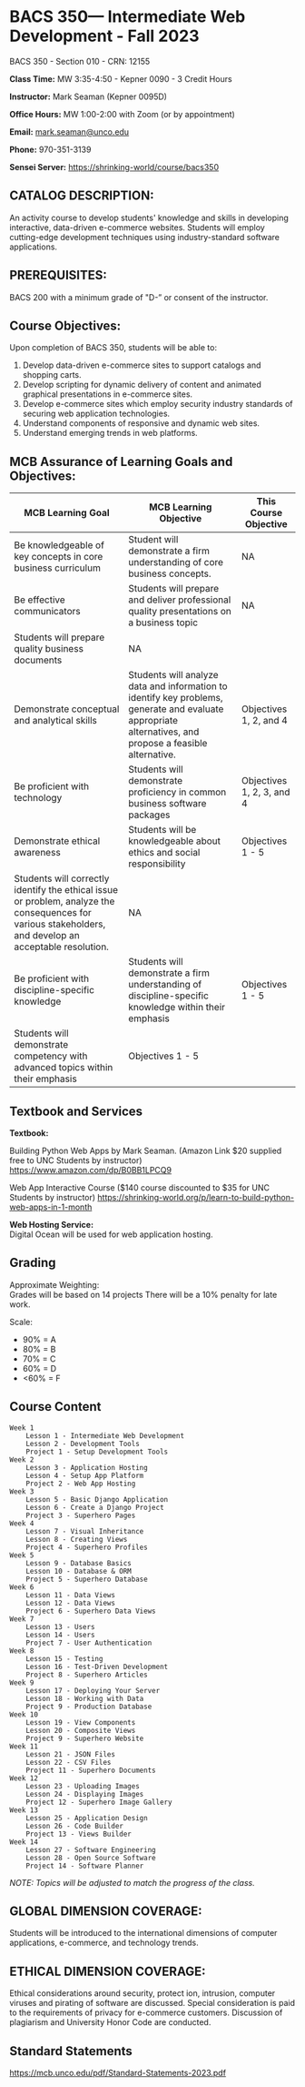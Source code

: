 # BACS 350— Intermediate Web Development - Fall 2023

BACS 350 - Section 010 - CRN: 12155

**Class Time:** MW 3:35-4:50 - Kepner 0090 - 3 Credit Hours  

**Instructor:** Mark Seaman (Kepner 0095D)

**Office Hours:** MW 1:00-2:00 with Zoom  (or by appointment)

**Email:** mark.seaman@unco.edu  

**Phone:** 970-351-3139  

**Sensei Server:** [https://shrinking-world/course/bacs350](https://shrinking-world/course/bacs350)


## CATALOG DESCRIPTION:

An activity course to develop students' knowledge and skills in developing interactive, data-driven e-commerce websites. Students will employ cutting-edge development techniques using industry-standard software applications.


## PREREQUISITES:

BACS 200 with a minimum grade of "D-” or consent of the instructor.


## Course Objectives:

Upon completion of BACS 350, students will be able to:

1. Develop data-driven e-commerce sites to support catalogs and shopping carts.
2. Develop scripting for dynamic delivery of content and animated graphical presentations in e-commerce sites.
3. Develop e-commerce sites which employ security industry standards of securing web application technologies.
4. Understand components of responsive and dynamic web sites.
5. Understand emerging trends in web platforms.


## MCB Assurance of Learning Goals and Objectives:

| MCB Learning Goal | MCB Learning Objective | This Course Objective |
| ----------------- | --------------------- | -------------------- |
| Be knowledgeable of key concepts in core business curriculum | Student will demonstrate a firm understanding of core business concepts. | NA |
| Be effective communicators | Students will prepare and deliver professional quality presentations on a business topic | NA |
| Students will prepare quality business documents | NA |
| Demonstrate conceptual and analytical skills | Students will analyze data and information to identify key problems, generate and evaluate appropriate alternatives, and propose a feasible alternative. | Objectives 1, 2, and 4 |
| Be proficient with technology | Students will demonstrate proficiency in common business software packages | Objectives 1, 2, 3, and 4 |
| Demonstrate ethical awareness | Students will be knowledgeable about ethics and social responsibility | Objectives 1 - 5 |
| Students will correctly identify the ethical issue or problem, analyze the consequences for various stakeholders, and develop an acceptable resolution. | NA |
| Be proficient with discipline-specific knowledge | Students will demonstrate a firm understanding of discipline-specific knowledge within their emphasis | Objectives 1 - 5 |
| Students will demonstrate competency with advanced topics within their emphasis | Objectives 1 - 5 |


## Textbook and Services

**Textbook:**  

Building Python Web Apps by Mark Seaman. (Amazon Link $20 supplied free to UNC Students by instructor)
https://www.amazon.com/dp/B0BB1LPCQ9

Web App Interactive Course ($140 course discounted to $35 for UNC Students by instructor)
https://shrinking-world.org/p/learn-to-build-python-web-apps-in-1-month


**Web Hosting Service:**  
Digital Ocean will be used for web application hosting.


## Grading
Approximate Weighting:  
Grades will be based on 14 projects
There will be a 10% penalty for late work.

Scale:

- 90% = A
- 80% = B
- 70% = C
- 60% = D
- <60% = F


## Course Content

    Week 1
        Lesson 1 - Intermediate Web Development
        Lesson 2 - Development Tools
        Project 1 - Setup Development Tools
    Week 2
        Lesson 3 - Application Hosting
        Lesson 4 - Setup App Platform
        Project 2 - Web App Hosting
    Week 3
        Lesson 5 - Basic Django Application
        Lesson 6 - Create a Django Project
        Project 3 - Superhero Pages
    Week 4
        Lesson 7 - Visual Inheritance
        Lesson 8 - Creating Views
        Project 4 - Superhero Profiles
    Week 5
        Lesson 9 - Database Basics
        Lesson 10 - Database & ORM
        Project 5 - Superhero Database
    Week 6
        Lesson 11 - Data Views
        Lesson 12 - Data Views
        Project 6 - Superhero Data Views
    Week 7
        Lesson 13 - Users
        Lesson 14 - Users
        Project 7 - User Authentication
    Week 8
        Lesson 15 - Testing
        Lesson 16 - Test-Driven Development
        Project 8 - Superhero Articles
    Week 9
        Lesson 17 - Deploying Your Server
        Lesson 18 - Working with Data
        Project 9 - Production Database
    Week 10
        Lesson 19 - View Components
        Lesson 20 - Composite Views
        Project 9 - Superhero Website
    Week 11
        Lesson 21 - JSON Files
        Lesson 22 - CSV Files
        Project 11 - Superhero Documents 
    Week 12
        Lesson 23 - Uploading Images
        Lesson 24 - Displaying Images
        Project 12 - Superhero Image Gallery
    Week 13
        Lesson 25 - Application Design
        Lesson 26 - Code Builder
        Project 13 - Views Builder
    Week 14
        Lesson 27 - Software Engineering
        Lesson 28 - Open Source Software
        Project 14 - Software Planner

*NOTE: Topics will be adjusted to match the progress of the class.*


## GLOBAL DIMENSION COVERAGE:
  Students will be introduced to the international dimensions of computer applications, e-commerce, and technology trends. 

 
## ETHICAL DIMENSION COVERAGE:
   Ethical considerations around security, protect ion, intrusion, computer viruses and pirating of software are discussed. Special consideration is paid to the requirements of privacy for e-commerce customers. Discussion of plagiarism and University Honor Code are conducted. 

## Standard Statements

https://mcb.unco.edu/pdf/Standard-Statements-2023.pdf